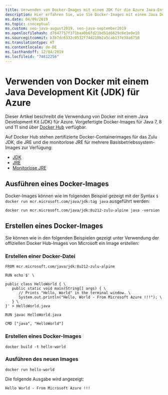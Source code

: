 ```yaml
---
title: Verwenden von Docker-Images mit einem JDK für die Azure Java-Entwicklung
description: Hier erfahren Sie, wie Sie Docker-Images mit einem Java Development Kit (JDK) für Azure über die Befehlszeilenschnittstelle verwenden.
ms.date: 04/09/2019
ms.topic: conceptual
ms.custom: seo-java-august2019, seo-java-september2019
ms.openlocfilehash: d7647757f371baa0b6fd21bd51d6629c6e1e0e10
ms.sourcegitcommit: b3b7dc6332c0532f74d210b2a5cab137e38a6750
ms.translationtype: HT
ms.contentlocale: de-DE
ms.lasthandoff: 12/04/2019
ms.locfileid: "74812256"
---
```

# <a name="use-docker-with-a-java-development-kit-jdk-for-azure"></a>Verwenden von Docker mit einem Java Development Kit (JDK) für Azure 

Dieser Artikel beschreibt die Verwendung von Docker mit einem Java Development Kit (JDK) für Azure. Vorgefertigte Docker-Images für Java 7, 8 und 11 sind über [Docker Hub](https://hub.docker.com/_/microsoft-java-se) verfügbar.

Auf Docker Hub stehen zertifizierte Docker-Containerimages für das Zulu JDK, die JRE und die monitorlose JRE für mehrere Basisbetriebssystem-Images zur Verfügung:

* [JDK](https://hub.docker.com/_/microsoft-java-jdk)
* [JRE](https://hub.docker.com/_/microsoft-java-jre)
* [Monitorlose JRE](https://hub.docker.com/_/microsoft-java-jre-headless)

## <a name="running-a-docker-image"></a>Ausführen eines Docker-Images

Docker-Images können wie im folgenden Beispiel gezeigt mit der Syntax `$ docker run mcr.microsoft.com/java/jdk:tag java` ausgeführt werden:

```cli
docker run mcr.microsoft.com/java/jdk:8u212-zulu-alpine java -version 
```

## <a name="creating-a-docker-image"></a>Erstellen eines Docker-Images

Sie können wie in den folgenden Beispielen gezeigt unter Verwendung der offiziellen Docker Hub-Images von Microsoft ein Image erstellen:

### <a name="create-a-docker-file"></a>Erstellen einer Docker-Datei

```cli
FROM mcr.microsoft.com/java/jdk:8u212-zulu-alpine 
  
RUN echo $' \
  
public class HelloWorld { \
   public static void main(String[] args) { \
      // Prints "Hello, World" in the terminal window. \
      System.out.println("Hello, World - From Microsoft Azure !!!"); \
   } \
}' > HelloWorld.java
  
RUN javac HelloWorld.java
  
CMD ["java", "HelloWorld"]
```

### <a name="build-a-docker-image"></a>Erstellen eines Docker-Images

```cli
docker build -t hello-world
```

### <a name="run-the-new-image"></a>Ausführen des neuen Images

```cli
docker run hello-world
```

Die folgende Ausgabe wird angezeigt:

```output
Hello World - From Microsoft Azure !!!
```
